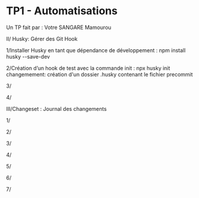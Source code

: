 # TP1 - Automatisations

Un TP fait par : Votre SANGARE Mamourou

II/ Husky: Gérer des Git Hook

1/Installer Husky en tant que dépendance de développement :
npm install husky --save-dev

2/Création d’un hook de test avec la commande init :
npx husky init
changemement: création d'un dossier .husky contenant le fichier precommit

3/

4/

III/Changeset : Journal des changements

1/

2/

3/

4/

5/

6/

7/





